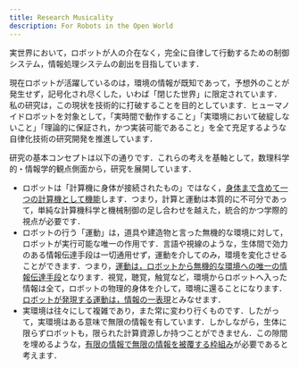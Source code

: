 ```yaml
---
title: Research Musicality
description: For Robots in the Open World
---
```


実世界において，ロボットが人の介在なく，完全に自律して行動するための制御システム，情報処理システムの創出を目指しています．

現在ロボットが活躍しているのは，環境の情報が既知であって，予想外のことが発生せず，記号化され尽くした，いわば「閉じた世界」に限定されています．
私の研究は，この現状を技術的に打破することを目的としています．ヒューマノイドロボットを対象として，「実時間で動作すること」「実環境において破綻しないこと」「理論的に保証され，かつ実装可能であること」を全て充足するような自律化技術の研究開発を推進しています．

研究の基本コンセプトは以下の通りです．これらの考えを基軸として，数理科学的・情報学的観点側面から，研究を展開しています．

- ロボットは「計算機に身体が接続されたもの」ではなく，<u>身体まで含めて一つの計算機として機能</u>します．つまり，計算と運動は本質的に不可分であって，単純な計算機科学と機械制御の足し合わせを越えた，統合的かつ学際的視点が必要です．
- ロボットの行う「運動」は，道具や建造物と言った無機的な環境に対して，ロボットが実行可能な唯一の作用です．言語や視線のような，生体間で効力のある情報伝達手段は一切通用せず，運動を介してのみ，環境を変化させることができます．つまり，<u>運動は，ロボットから無機的な環境への唯一の情報伝達手段</u>となります．視覚，聴覚，触覚など，環境からロボットへ入った情報は全て，ロボットの物理的身体を介して，環境に還ることになります．<u>ロボットが発現する運動は，情報の一表現</u>とみなせます．
- 実環境は往々にして複雑であり，また常に変わり行くものです．したがって，実環境はある意味で無限の情報を有しています．しかしながら，生体に限らずロボットも，限られた計算資源しか持つことができません．この隙間を埋めるような，<u>有限の情報で無限の情報を被覆する枠組み</u>が必要であると考えます．
